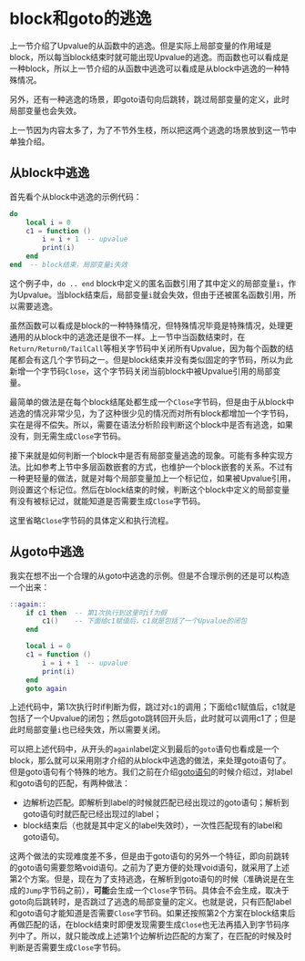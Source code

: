 # block和goto的逃逸

上一节介绍了Upvalue的从函数中的逃逸。但是实际上局部变量的作用域是block，所以每当block结束时就可能出现Upvalue的逃逸。而函数也可以看成是一种block，所以上一节介绍的从函数中逃逸可以看成是从block中逃逸的一种特殊情况。

另外，还有一种逃逸的场景，即goto语句向后跳转，跳过局部变量的定义，此时局部变量也会失效。

上一节因为内容太多了，为了不节外生枝，所以把这两个逃逸的场景放到这一节中单独介绍。

## 从block中逃逸

首先看个从block中逃逸的示例代码：

```lua
do
    local i = 0
    c1 = function ()
        i = i + 1  -- upvalue
        print(i)
    end
end  -- block结束，局部变量i失效
```

这个例子中，`do .. end` block中定义的匿名函数引用了其中定义的局部变量`i`，作为Upvalue。当block结束后，局部变量`i`就会失效，但由于还被匿名函数引用，所以需要逃逸。

虽然函数可以看成是block的一种特殊情况，但特殊情况毕竟是特殊情况，处理更通用的从block中的逃逸还是很不一样。上一节中当函数结束时，在`Return/Return0/TailCall`等相关字节码中关闭所有Upvalue，因为每个函数的结尾都会有这几个字节码之一。但是block结束并没有类似固定的字节码，所以为此新增一个字节码`Close`，这个字节码关闭当前block中被Upvalue引用的局部变量。

最简单的做法是在每个block结尾处都生成一个`Close`字节码，但是由于从block中逃逸的情况非常少见，为了这种很少见的情况而对所有block都增加一个字节码，实在是得不偿失。所以，需要在语法分析阶段判断这个block中是否有逃逸，如果没有，则无需生成`Close`字节码。

接下来就是如何判断一个block中是否有局部变量逃逸的现象。可能有多种实现方法。比如参考上节中多层函数嵌套的方式，也维护一个block嵌套的关系。不过有一种更轻量的做法，就是对每个局部变量加上一个标记位，如果被Upvalue引用，则设置这个标记位。然后在block结束的时候，判断这个block中定义的局部变量有没有被标记过，就能知道是否需要生成`Close`字节码。

这里省略`Close`字节码的具体定义和执行流程。

## 从goto中逃逸

我实在想不出一个合理的从goto中逃逸的示例。但是不合理示例的还是可以构造一个出来：

```lua
::again::
    if c1 then  -- 第1次执行到这里时if为假
        c1()    -- 下面给c1赋值后，c1就是包括了一个Upvalue的闭包
    end

    local i = 0
    c1 = function ()
        i = i + 1  -- upvalue
        print(i)
    end
    goto again
```

上述代码中，第1次执行时if判断为假，跳过对`c1`的调用；下面给c1赋值后，c1就是包括了一个Upvalue的闭包；然后goto跳转回开头后，此时就可以调用c1了；但是此时局部变量`i`也已经失效，所以需要关闭。

可以把上述代码中，从开头的`again`label定义到最后的`goto`语句也看成是一个block，那么就可以采用刚才介绍的从block中逃逸的做法，来处理goto语句了。但是goto语句有个特殊的地方。我们之前在介绍[goto语句](./ch06-06.goto.md)的时候介绍过，对label和goto语句的匹配，有两种做法：

- 边解析边匹配。即解析到label的时候就匹配已经出现过的goto语句；解析到goto语句时就匹配已经出现过的label；
- block结束后（也就是其中定义的label失效时），一次性匹配现有的label和goto语句。

这两个做法的实现难度差不多，但是由于goto语句的另外一个特征，即向前跳转的goto语句需要忽略void语句。之前为了更方便的处理void语句，就采用了上述第2个方案。但是，现在为了支持逃逸，在解析到goto语句的时候（准确说是在生成的`Jump`字节码之前），**可能**会生成一个`Close`字节码。具体会不会生成，取决于goto向后跳转时，是否跳过了逃逸的局部变量的定义。也就是说，只有匹配label和goto语句才能知道是否需要`Close`字节码。如果还按照第2个方案在block结束后再做匹配的话，在block结束时即便发现需要生成`Close`也无法再插入到字节码序列中了。所以，就只能改成上述第1个边解析边匹配的方案了，在匹配的时候及时判断是否需要生成`Close`字节码。
